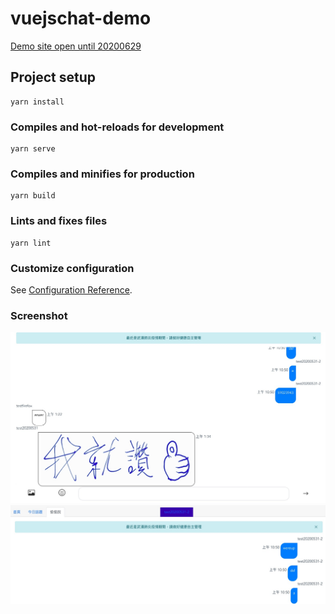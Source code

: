 # vuejschat-demo

[Demo site open until 20200629](https://vuejswebchat-ddb7b.firebaseapp.com/)

## Project setup

```
yarn install
```

### Compiles and hot-reloads for development

```
yarn serve
```

### Compiles and minifies for production

```
yarn build
```

### Lints and fixes files

```
yarn lint
```

### Customize configuration

See [Configuration Reference](https://cli.vuejs.org/config/).


### Screenshot
![screnshot1](src/assets/program_interface_screenshot.jpg?raw=true "Chat screenshot")
![screenshot2](src/assets/program_interface_screenshot2.jpg?raw=true "Chat screenshot2")